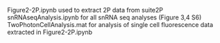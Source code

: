 Figure2-2P.ipynb used to extract 2P data from suite2P
snRNAseqAnalysis.ipynb for all snRNA seq analyses (Figure 3,4 S6)
TwoPhotonCellAnalysis.mat for analysis of single cell fluorescence data extracted in Figure2-2P.ipynb
